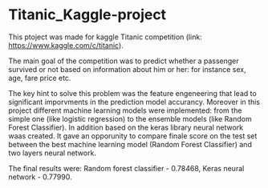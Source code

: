 # Titanic_Kaggle-project

This ptoject was made for kaggle Titanic competition (link: https://www.kaggle.com/c/titanic).

The main goal of the competition was to predict whether a passenger survived or not based on information about him or her: for instance sex, age, fare price etc.

The key hint to solve this problem was the feature engeneering that lead to significant imporvments in the prediction model accurancy. Moreover in this project different machine learning models were implemented: from the simple one (like logistic regression) to the ensemble models (like Random Forest Classifier). In addition based on the keras library neural network waas created. It gave an opporunity to compare finale score on the test set between the best machine learning model (Random Forest Classifier) and two layers neural network.

The final results were: Random forest classifier -  0.78468, Keras neural network - 0.77990.
